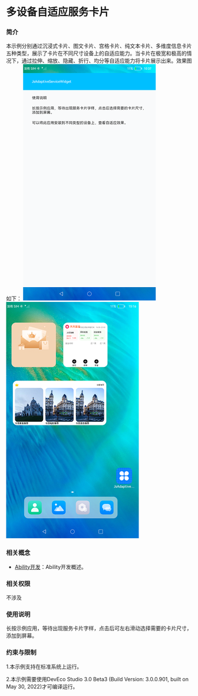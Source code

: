 #  多设备自适应服务卡片

### 简介

本示例分别通过沉浸式卡片、图文卡片、宫格卡片、纯文本卡片、多维度信息卡片五种类型，展示了卡片在不同尺寸设备上的自适应能力。当卡片在极宽和极高的情况下，通过拉伸、缩放、隐藏、折行、均分等自适应能力将卡片展示出来。效果图如下：
![](screenshots/device/main.png)
![](screenshots/device/card.png)

### 相关概念

- [Ability开发](https://gitee.com/openharmony/docs/blob/master/zh-cn/application-dev/ability/Readme-CN.md)：Ability开发概述。

### 相关权限

不涉及

### 使用说明

长按示例应用，等待出现服务卡片字样，点击后可左右滑动选择需要的卡片尺寸，添加到屏幕。

### 约束与限制

1.本示例支持在标准系统上运行。

2.本示例需要使用DevEco Studio 3.0 Beta3 (Build Version: 3.0.0.901, built on May 30, 2022)才可编译运行。